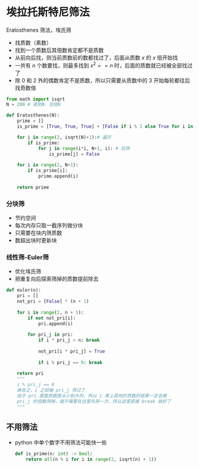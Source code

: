 # 埃拉托斯特尼筛法

Eratosthenes 筛法，埃氏筛

- 找质数（素数）
- 找到一个质数后其倍数肯定都不是质数
- 从前向后找，则当前质数前的数都找过了，后面从质数 $x$ 的 $x$ 倍开始找
- 一共有 $n$ 个数要找，则最多找到 $x^2 == n$ 时，后面的质数就已经被全部找过了
- 除 0 和 2 外的偶数肯定不是质数，所以只需要从质数中的 3 开始每轮都往后找奇数倍

```python
from math import isqrt
N = 200 # 直到N，包括N

def Eratosthenes(N):
    prime = []
    is_prime = [True, True, True] + [False if i % 2 else True for i in range(N-2)] # [0, 1, 2] + 奇偶

    for i in range(2, isqrt(N)+1):# 遍历
        if is_prime:
            for j in range(i*i, N+1, i): # 后筛
                is_prime[j] = False
            
    for i in range(2, N+1):
        if is_prime[i]:
            prime.append(i)
    
    return prime
```



### 分块筛

- 节约空间
- 每次内存只取一截序列做分块
- 只需要在块内筛质数
- 数超出块时更新块



### 线性筛-Euler筛

- 优化埃氏筛
- 把重复向后探索筛掉的质数提前除去

```python
def euler(n):
    pri = []
    not_pri = [False] * (n + 1)
    
    for i in range(2, n + 1):
        if not not_pri[i]:
            pri.append(i)
        
        for pri_j in pri:
            if i * pri_j > n: break
            
            not_pri[i * pri_j] = True
            
            if i % pri_j == 0: break
    
    return pri
    """
    i % pri_j == 0
    换言之，i 之前被 pri_j 筛过了
    由于 pri 里面质数是从小到大的，所以 i 乘上其他的质数的结果一定会被
    pri_j 的倍数筛掉，就不需要在这里先筛一次，所以这里直接 break 就好了
    """
```



## 不用筛法

- python 中单个数字不用筛法可能快一些

  ```python
  def is_prime(n: int) -> bool:
      return all(n % i for i in range(2, isqrt(n) + 1))
  ```

  

